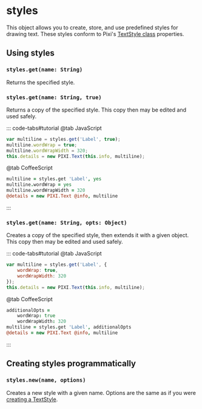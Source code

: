 # styles

This object allows you to create, store, and use predefined styles for drawing text. These styles conform to Pixi's [TextStyle class](https://pixijs.download/release/docs/PIXI.TextStyle.html) properties.

## Using styles

### `styles.get(name: String)`

Returns the specified style.

### `styles.get(name: String, true)`

Returns a copy of the specified style. This copy then may be edited and used safely.

::: code-tabs#tutorial
@tab JavaScript
```js
var multiline = styles.get('Label', true);
multiline.wordWrap = true;
multiline.wordWrapWidth = 320;
this.details = new PIXI.Text(this.info, multiline);
```
@tab CoffeeScript
```coffee
multiline = styles.get 'Label', yes
multiline.wordWrap = yes
multiline.wordWrapWidth = 320
@details = new PIXI.Text @info, multiline
```
:::

### `styles.get(name: String, opts: Object)`

Creates a copy of the specified style, then extends it with a given object. This copy then may be edited and used safely.

::: code-tabs#tutorial
@tab JavaScript
```js
var multiline = styles.get('Label', {
    wordWrap: true,
    wordWrapWidth: 320
});
this.details = new PIXI.Text(this.info, multiline);
```
@tab CoffeeScript
```coffee
additionalOpts =
    wordWrap: true
    wordWrapWidth: 320
multiline = styles.get 'Label', additionalOpts
@details = new PIXI.Text @info, multiline
```
:::

## Creating styles programmatically

### `styles.new(name, options)`

Creates a new style with a given name. Options are the same as if you were [creating a TextStyle](https://pixijs.download/release/docs/PIXI.TextStyle.html).
